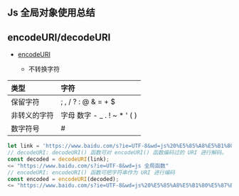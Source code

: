 ## Js 全局对象使用总结

## encodeURI/decodeURI

* [encodeURI](https://developer.mozilla.org/zh-CN/docs/Web/JavaScript/Reference/Global_Objects/encodeURI)

  * 不转换字符

| 类型 | 字符 |
| :--- | :--- |
| 保留字符 | ; , / ? : @ & = + $ |
| 非转义的字符 | 字母 数字 - \_ . ! ~ \* ' \( \) |
| 数字符号 | \# |

```javascript
let link = 'https://www.baidu.com/s?ie=UTF-8&wd=js%20%E5%85%A8%E5%B1%80%E5%87%BD%E6%95%B0';
// decodeURI: decodeURI() 函数可对 encodeURI() 函数编码过的 URI 进行解码。
const decoded = decodeURI(link);
<= "https://www.baidu.com/s?ie=UTF-8&wd=js 全局函数"
// encodeURI: encodeURI() 函数可把字符串作为 URI 进行编码
const encoded = encodeURI(decoded);
<= "https://www.baidu.com/s?ie=UTF-8&wd=js%20%E5%85%A8%E5%B1%80%E5%87%BD%E6%95%B0"
```



